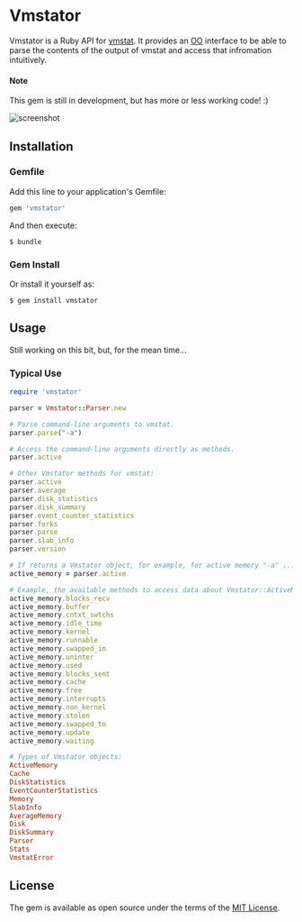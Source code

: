 # Vmstator

Vmstator is a Ruby API for [vmstat](https://en.wikipedia.org/wiki/Vmstat). It provides an [OO](https://www.tutorialspoint.com/ruby/ruby_object_oriented.htm) interface to be able to parse the contents of the output of vmstat and access that infromation intuitively.

#### Note

This gem is still in development, but has more or less working code! :)

![screenshot](http://i.imgur.com/YvQXevs.png "Screen Shot")

## Installation

### Gemfile

Add this line to your application's Gemfile:

```ruby
gem 'vmstator'
```

And then execute:

    $ bundle

### Gem Install

Or install it yourself as:

    $ gem install vmstator

## Usage

Still working on this bit, but, for the mean time...

### Typical Use

```ruby
require 'vmstator'

parser = Vmstator::Parser.new

# Parse command-line arguments to vmstat.
parser.parse("-a")

# Access the command-line arguments directly as methods.
parser.active

# Other Vmstator methods for vmstat:
parser.active
parser.average  
parser.disk_statistics  
parser.disk_summary  
parser.event_counter_statistics  
parser.forks  
parser.parse  
parser.slab_info  
parser.version

# If returns a Vmstator object, for example, for active memory "-a" ...
active_memory = parser.active

# Example, the available methods to access data about Vmstator::ActiveMemory objects.
active_memory.blocks_recv  
active_memory.buffer  
active_memory.cntxt_swtchs  
active_memory.idle_time   
active_memory.kernel      
active_memory.runnable  
active_memory.swapped_in  
active_memory.uninter  
active_memory.used   
active_memory.blocks_sent  
active_memory.cache   
active_memory.free          
active_memory.interrupts  
active_memory.non_kernel  
active_memory.stolen    
active_memory.swapped_to  
active_memory.update   
active_memory.waiting

# Types of Vmstator objects:
ActiveMemory   
Cache  
DiskStatistics  
EventCounterStatistics  
Memory  
SlabInfo  
AverageMemory  
Disk   
DiskSummary     
Parser  
Stats     
VmstatError

```

## License

The gem is available as open source under the terms of the [MIT License](http://opensource.org/licenses/MIT).

